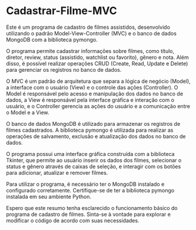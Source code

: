 # Cadastrar-Filme-MVC
Este é um programa de cadastro de filmes assistidos, desenvolvido utilizando o padrão Model-View-Controller (MVC) e o banco de dados MongoDB com a biblioteca pymongo.

O programa permite cadastrar informações sobre filmes, como título, diretor, review, status (assistido, watchlist ou favorito), gênero e nota. Além disso, é possível realizar operações CRUD (Create, Read, Update e Delete) para gerenciar os registros no banco de dados.

O MVC é um padrão de arquitetura que separa a lógica de negócio (Model), a interface com o usuário (View) e o controle das ações (Controller). O Model é responsável pelo acesso e manipulação dos dados no banco de dados, a View é responsável pela interface gráfica e interação com o usuário, e o Controller gerencia as ações do usuário e a comunicação entre o Model e a View.

O banco de dados MongoDB é utilizado para armazenar os registros de filmes cadastrados. A biblioteca pymongo é utilizada para realizar as operações de salvamento, exclusão e atualização dos dados no banco de dados.

O programa possui uma interface gráfica construída com a biblioteca Tkinter, que permite ao usuário inserir os dados dos filmes, selecionar o status e gênero através de caixas de seleção, e interagir com os botões para adicionar, atualizar e remover filmes.

Para utilizar o programa, é necessário ter o MongoDB instalado e configurado corretamente. Certifique-se de ter a biblioteca pymongo instalada em seu ambiente Python.

Espero que este resumo tenha esclarecido o funcionamento básico do programa de cadastro de filmes. Sinta-se à vontade para explorar e modificar o código de acordo com suas necessidades.
